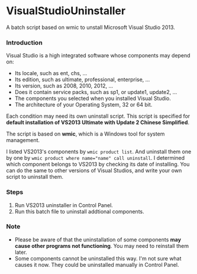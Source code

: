 # VisualStudioUninstaller
A batch script based on wmic to unstall Microsoft Visual Studio 2013.

### Introduction
Visual Studio is a high integrated software whose components may depend on:

* Its locale, such as ent, chs, ...
* Its edition, such as ultimate, professional, enterprise, ...
* Its version, such as 2008, 2010, 2012, ...
* Does it contain service packs, such as sp1, or update1, update2, ...
* The components you selected when you installed Visual Studio.
* The architecture of your Operating System, 32 or 64 bit.

Each condition may need its own uninstall script. This script is specified for **default installation of VS2013 Ultimate with Update 2 Chinese Simplified**.

The script is based on **wmic**, which is a Windows tool for system management.

I listed VS2013's components by `wmic product list`. And uninstall them one by one by `wmic product where name="name" call uninstall`. I determined which component belongs to VS2013 by checking its date of installing. You can do the same to other versions of Visual Studios, and write your own script to uninstall them.

### Steps
1. Run VS2013 uninstaller in Control Panel.
2. Run this batch file to uninstall addtional components.

### Note
* Please be aware of that the uninstallation of some components **may cause other programs not functioning**. You may need to reinstall them later.
* Some components cannot be uninstalled this way. I'm not sure what causes it now. They could be uninstalled manually in Control Panel.